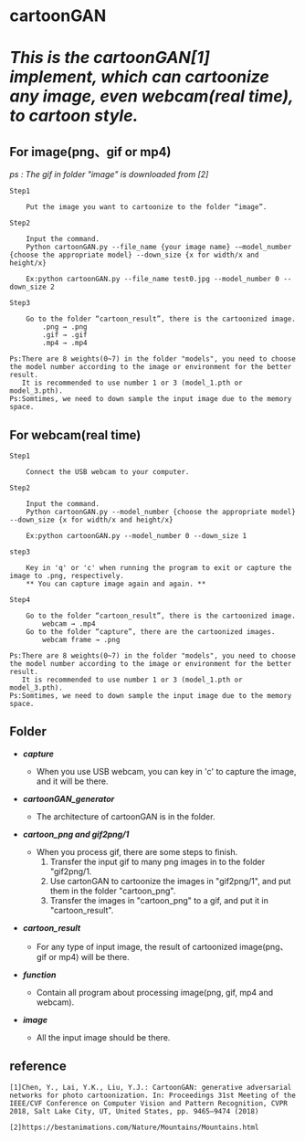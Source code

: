 # cartoonGAN

# *This is the cartoonGAN[1] implement, which can cartoonize any image, even webcam(real time), to cartoon style.*

## For image(png、gif or mp4)
*ps : The gif in folder "image" is downloaded from [2]*

    Step1
    
        Put the image you want to cartoonize to the folder “image”.

    Step2
    
        Input the command.
        Python cartoonGAN.py --file_name {your image name} -–model_number {choose the appropriate model} --down_size {x for width/x and height/x}

        Ex:python cartoonGAN.py --file_name test0.jpg --model_number 0 --down_size 2

    Step3
    
        Go to the folder “cartoon_result”, there is the cartoonized image.
            .png → .png
            .gif → .gif
            .mp4 → .mp4

    Ps:There are 8 weights(0~7) in the folder "models", you need to choose the model number according to the image or environment for the better result.
       It is recommended to use number 1 or 3 (model_1.pth or model_3.pth).
    Ps:Somtimes, we need to down sample the input image due to the memory space.


## For webcam(real time)

    Step1
    
        Connect the USB webcam to your computer.

    Step2
    
        Input the command.
        Python cartoonGAN.py --model_number {choose the appropriate model} --down_size {x for width/x and height/x}

        Ex:python cartoonGAN.py --model_number 0 --down_size 1
        
    step3
    
        Key in 'q' or 'c' when running the program to exit or capture the image to .png, respectively.
        ** You can capture image again and again. **
        
    Step4
    
        Go to the folder “cartoon_result”, there is the cartoonized image.
            webcam → .mp4
        Go to the folder “capture”, there are the cartoonized images.
            webcam frame → .png

    Ps:There are 8 weights(0~7) in the folder "models", you need to choose the model number according to the image or environment for the better result.
       It is recommended to use number 1 or 3 (model_1.pth or model_3.pth).
    Ps:Somtimes, we need to down sample the input image due to the memory space.
    

## Folder
* __*capture*__  
    * When you use USB webcam, you can key in 'c' to capture the image, and it will be there.

* __*cartoonGAN_generator*__
    * The architecture of cartoonGAN is in the folder.

* __*cartoon_png and gif2png/1*__
    * When you process gif, there are some steps to finish.
        1. Transfer the input gif to many png images in to the folder "gif2png/1.
        2. Use cartonGAN to cartoonize the images in "gif2png/1", and put them in the folder "cartoon_png".
        3. Transfer the images in "cartoon_png" to a gif, and put it in "cartoon_result".

* __*cartoon_result*__
    * For any type of input image, the result of cartoonized image(png、gif or mp4) will be there.

* __*function*__
    * Contain all program about processing image(png, gif, mp4 and webcam).

* __*image*__
    * All the input image should be there.

## reference
    [1]Chen, Y., Lai, Y.K., Liu, Y.J.: CartoonGAN: generative adversarial networks for photo cartoonization. In: Proceedings 31st Meeting of the IEEE/CVF Conference on Computer Vision and Pattern Recognition, CVPR 2018, Salt Lake City, UT, United States, pp. 9465–9474 (2018)
    
    [2]https://bestanimations.com/Nature/Mountains/Mountains.html
